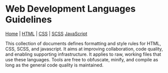 # Web Development Languages Guidelines

[Home](README.md) | [HTML](html.md) | [CSS](css.md) | [SCSS](scss.md) [JavaScript](js.md)

This collection of documents defines formatting and style rules for HTML, CSS, SCSS, and javascript. It aims at improving collaboration, code quality, and enabling supporting infrastructure. It applies to raw, working files that use these languages. Tools are free to obfuscate, minify, and compile as long as the general code quality is maintained.
